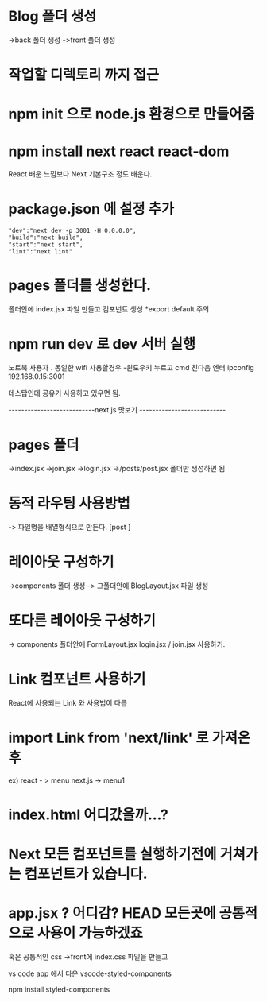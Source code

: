 # Blog 폴더 생성
  ->back 폴더 생성
  ->front 폴더 생성

# 작업할 디렉토리 까지 접근

#  npm init 으로 node.js 환경으로 만들어줌

# npm install next react react-dom

React 배운 느낌보다 
Next 기본구조 정도 배운다.

# package.json 에 설정 추가 
    "dev":"next dev -p 3001 -H 0.0.0.0",
    "build":"next build",
    "start":"next start",
    "lint":"next lint"

# pages 폴더를 생성한다.
폴더안에 index.jsx 파일 만들고 컴포넌트 생성
*export default 주의

# npm run dev 로 dev 서버 실행

노트북 사용자 . 동일한 wifi 사용할경우 
-윈도우키 누르고 cmd 친다음 엔터 ipconfig  192.168.0.15:3001

데스탑인데 공유기 사용하고 있우면 됨.

---------------------------next.js 맛보기 ---------------------------

# pages 폴더 
->index.jsx
->join.jsx
->login.jsx
->/posts/post.jsx 
폴더만 생성하면 됨

# 동적 라우팅 사용방법

-> 파일명을 배열형식으로 만든다. [post ]

# 레이아웃 구성하기 
->components 폴더 생성
-> 그폴더안에 BlogLayout.jsx 파일 생성

# 또다른 레이아웃 구성하기
-> components 폴더안에 FormLayout.jsx
  login.jsx / join.jsx 사용하기.

# Link 컴포넌트 사용하기
 React에 사용되는 Link 와 사용법이 다름

# import Link from 'next/link'  로 가져온후  
ex) react - > <Link to="/">menu</Link>
    next.js -> <Link href="/"><a>menu1</a><Link>

# index.html 어디갔을까...? 

# Next 모든 컴포넌트를 실행하기전에 거쳐가는 컴포넌트가 있습니다.

# app.jsx ? 어디감? HEAD 모든곳에 공통적으로 사용이 가능하겠죠
혹은 공통적인 css
->front에 index.css 파일을 만들고 

vs code app 에서 다운
vscode-styled-components 

npm install styled-components
